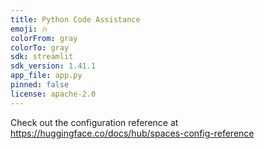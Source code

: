 ```yaml
---
title: Python Code Assistance
emoji: 🔥
colorFrom: gray
colorTo: gray
sdk: streamlit
sdk_version: 1.41.1
app_file: app.py
pinned: false
license: apache-2.0
---
```


Check out the configuration reference at https://huggingface.co/docs/hub/spaces-config-reference
